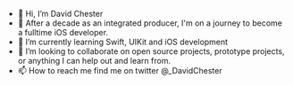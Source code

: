 - 👋 Hi, I’m David Chester
- 👀 After a decade as an integrated producer, I'm on a journey to become a fulltime iOS developer.
- 🌱 I’m currently learning Swift, UIKit and iOS development
- 💞️ I’m looking to collaborate on open source projects, prototype projects, or anything I can help out and learn from.
- 📫 How to reach me find me on twitter @_DavidChester

<!---
djc425/djc425 is a ✨ special ✨ repository because its `README.md` (this file) appears on your GitHub profile.
You can click the Preview link to take a look at your changes.
--->
